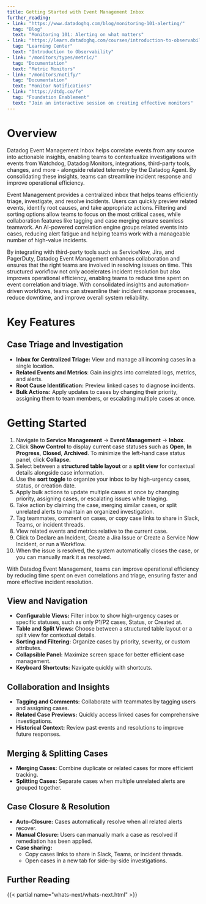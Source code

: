```yaml
---
title: Getting Started with Event Management Inbox
further_reading:
- link: "https://www.datadoghq.com/blog/monitoring-101-alerting/"
  tag: "Blog"
  text: "Monitoring 101: Alerting on what matters"
- link: "https://learn.datadoghq.com/courses/introduction-to-observability"
  tag: "Learning Center"
  text: "Introduction to Observability"
- link: "/monitors/types/metric/"
  tag: "Documentation"
  text: "Metric Monitors"
- link: "/monitors/notify/"
  tag: "Documentation"
  text: "Monitor Notifications"
- link: "https://dtdg.co/fe"
  tag: "Foundation Enablement"
  text: "Join an interactive session on creating effective monitors"
---
```


# Overview

Datadog Event Management Inbox helps correlate events from any source into actionable insights, enabling teams to contextualize investigations with events from Watchdog, Datadog Monitors, integrations, third-party tools, changes, and more - alongside related telemetry by the Datadog Agent. By consolidating these insights, teams can streamline incident response and improve operational efficiency.

Event Management provides a centralized inbox that helps teams efficiently triage, investigate, and resolve incidents. Users can quickly preview related events, identify root causes, and take appropriate actions. Filtering and sorting options allow teams to focus on the most critical cases, while collaboration features like tagging and case merging ensure seamless teamwork. An AI-powered correlation engine groups related events into cases, reducing alert fatigue and helping teams work with a manageable number of high-value incidents. 

By integrating with third-party tools such as ServiceNow, Jira, and PagerDuty, Datadog Event Management enhances collaboration and ensures that the right teams are involved in resolving issues on time. This structured workflow not only accelerates incident resolution but also improves operational efficiency, enabling teams to reduce time spent on event correlation and triage. With consolidated insights and automation-driven workflows, teams can streamline their incident response processes, reduce downtime, and improve overall system reliability.

# Key Features

## Case Triage and Investigation

- **Inbox for Centralized Triage:** View and manage all incoming cases in a single location.  
- **Related Events and Metrics**: Gain insights into correlated logs, metrics, and alerts.  
- **Root Cause Identification:** Preview linked cases to diagnose incidents.  
- **Bulk Actions:** Apply updates to cases by changing their priority, assigning them to team members, or escalating multiple cases at once. 

# Getting Started

1. Navigate to **Service Management** → **Event Management** → **Inbox**.  
2. Click **Show Control** to display current case statuses such as **Open**, **In Progress**, **Closed**, **Archived**. To minimize the left-hand case status panel, click **Collapse.**  
3. Select between a **structured table layout** or a **split view** for contextual details alongside case information.  
4. Use the **sort toggle** to organize your inbox to by high-urgency cases, status, or creation date.
5. Apply bulk actions to update multiple cases at once by changing priority, assigning cases, or escalating issues while triaging.   
6. Take action by claiming the case, merging similar cases, or split unrelated alerts to maintain an organized investigation.
7. Tag teammates, comment on cases, or copy case links to share in Slack, Teams, or incident threads.  
8. View related events and metrics relative to the current case.
9. Click to Declare an Incident, Create a Jira Issue or Create a Service Now Incident, or run a Workflow.
10. When the issue is resolved, the system automatically closes the case, or you can manually mark it as resolved.
  
With Datadog Event Management, teams can improve operational efficiency by reducing time spent on even correlations and triage, ensuring faster and more effective incident resolution.

## View and Navigation

- **Configurable Views:** Filter inbox to show high-urgency cases or specific statuses, such as only P1/P2 cases, Status, or Created at.  
- **Table and Split Views:** Choose between a structured table layout or a split view for contextual details.  
- **Sorting and Filtering:** Organize cases by priority, severity, or custom attributes.  
- **Collapsible Panel:** Maximize screen space for better efficient case management.  
- **Keyboard Shortcuts:** Navigate quickly with shortcuts.

## Collaboration and Insights

- **Tagging and Comments:** Collaborate with teammates by tagging users and assigning cases.  
- **Related Case Previews:** Quickly access linked cases for comprehensive investigations.  
- **Historical Context:** Review past events and resolutions to improve future responses.

## Merging & Splitting Cases

- **Merging Cases:** Combine duplicate or related cases for more efficient tracking.  
- **Splitting Cases:** Separate cases when multiple unrelated alerts are grouped together.

## Case Closure & Resolution

- **Auto-Closure:** Cases automatically resolve when all related alerts recover.  
- **Manual Closure:** Users can manually mark a case as resolved if remediation has been applied.  
- **Case sharing:**  
  - Copy cases links to share in Slack, Teams, or incident threads.  
  - Open cases in a new tab for side-by-side investigations.

## Further Reading

{{< partial name="whats-next/whats-next.html" >}}